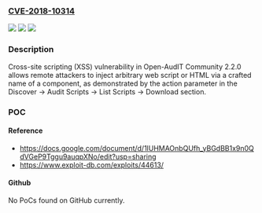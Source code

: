 ### [CVE-2018-10314](https://cve.mitre.org/cgi-bin/cvename.cgi?name=CVE-2018-10314)
![](https://img.shields.io/static/v1?label=Product&message=n%2Fa&color=blue)
![](https://img.shields.io/static/v1?label=Version&message=n%2Fa&color=blue)
![](https://img.shields.io/static/v1?label=Vulnerability&message=n%2Fa&color=brighgreen)

### Description

Cross-site scripting (XSS) vulnerability in Open-AudIT Community 2.2.0 allows remote attackers to inject arbitrary web script or HTML via a crafted name of a component, as demonstrated by the action parameter in the Discover -> Audit Scripts -> List Scripts -> Download section.

### POC

#### Reference
- https://docs.google.com/document/d/1lUHMAOnbQUfh_yBGdBB1x9n0QdVGeP9Tggu9auqpXNo/edit?usp=sharing
- https://www.exploit-db.com/exploits/44613/

#### Github
No PoCs found on GitHub currently.

